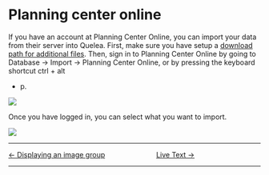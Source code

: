 # Planning center online

If you have an account at Planning Center Online, you can import your
data from their server into Quelea. First, make sure you have setup a
[download path for additional files](Import_Export "Import Export"). Then,
sign in to Planning Center Online by going to Database -\> Import -\>
Planning Center Online, or by pressing the keyboard shortcut ctrl + alt
+ p.

![](PCO_login.png)

Once you have logged in, you can select what you want to import.

![](PCO_import.png)

-----



[← Displaying an image group](Displaying_an_image_group "Displaying an image group")
&nbsp;&nbsp;&nbsp;&nbsp;&nbsp;&nbsp;&nbsp;&nbsp;&nbsp;&nbsp;&nbsp;&nbsp;&nbsp;&nbsp;&nbsp;&nbsp;&nbsp;&nbsp;&nbsp;&nbsp;&nbsp;&nbsp;&nbsp;&nbsp; [Live Text →](Live_Text "Live Text")

---
